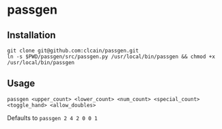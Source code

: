 # passgen

## Installation
```
git clone git@github.com:clcain/passgen.git
ln -s $PWD/passgen/src/passgen.py /usr/local/bin/passgen && chmod +x /usr/local/bin/passgen
```

## Usage
```
passgen <upper_count> <lower_count> <num_count> <special_count> <toggle_hand> <allow_doubles>
```
Defaults to `passgen 2 4 2 0 0 1`
